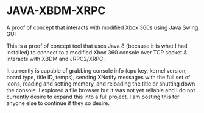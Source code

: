 # JAVA-XBDM-XRPC
A proof of concept that interacts with modified Xbox 360s using Java Swing GUI

This is a proof of concept tool that uses Java 8 (because it is what I had installed) to connect to a modified Xbox 360 console over TCP socket & interacts with XBDM and JRPC2/XRPC.

It currently is capable of grabbing console info (cpu key, kernel version, board type, title ID, temps), sending XNotify messages with the full set of icons, reading and setting memory, and reloading the title or shutting down the console. I explored a file browser but it was not yet reliable and I do not currently desire to expand this into a full project. I am posting this for anyone else to continue if they so desire.
